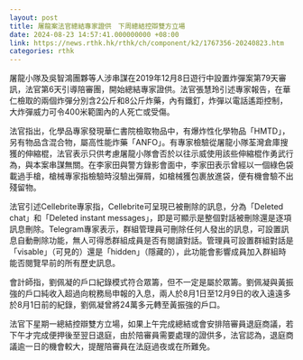 ```yaml
---
layout: post
title: 屠龍案法官總結專家證供　下周總結控辯雙方立場
date: 2024-08-23 14:57:41.000000000 +08:00
link: https://news.rthk.hk/rthk/ch/component/k2/1767356-20240823.htm
categories: rthk
---
```


屠龍小隊及吳智鴻團夥等人涉串謀在2019年12月8日遊行中設置炸彈案第79天審訊，法官第6天引導陪審團，開始總結專家證供。法官張慧玲引述專家報告，在華仁檢取的兩個炸彈分別含2公斤和8公斤炸藥，內有鐵釘，炸彈以電話遙距控制，大炸彈威力可令400米範圍內的人死亡或受傷。

法官指出，化學品專家發現華仁書院檢取物品中，有爆炸性化學物品「HMTD」，另有物品含混合物，屬高性能炸藥「ANFO」。有專家檢驗從屠龍小隊荃灣倉庫搜獲的伸縮棍，法官表示只供考慮屠龍小隊會否於以往示威使用該些伸縮棍作勇武行為，與本案串謀無關。在李家田與警方錄影會面中，李家田表示曾經以一個綠色袋載過手槍，槍械專家指檢驗時沒驗出彈屑，如槍械獲包裹放進袋，便有機會驗不出殘留物。

法官引述Cellebrite專家指，Cellebrite可呈現已被刪除的訊息，分為「Deleted chat」和「Deleted instant messages」，即是可顯示是整個對話被刪除還是逐項訊息刪除。Telegram專家表示，群組管理員可刪除任何人發出的訊息，可設置訊息自動刪除功能，無人可得悉群組成員是否有閱讀對話。管理員可設置群組對話是「visable」（可見的）還是「hidden」（隱藏的），此功能會影響成員加入群組時能否閱覽早前的所有歷史訊息。

會計師指，劉佩凝的戶口紀錄模式符合眾籌，但不一定是屬於眾籌。劉佩凝與黃振強的戶口純收入超過向稅務局申報的入息，兩人於8月1日至12月9日的收入遠遠多於8月1日前的紀錄，劉佩凝曾將24萬多元轉至黃振強的戶口。

法官下星期一總結控辯雙方立場，如果上午完成總結或會安排陪審員退庭商議，若下午才完成便押後至翌日退庭，由於陪審員需要處理的證供多，法官認為，退庭商議逾一日的機會較大，提醒陪審員在法庭過夜或在所難免。
